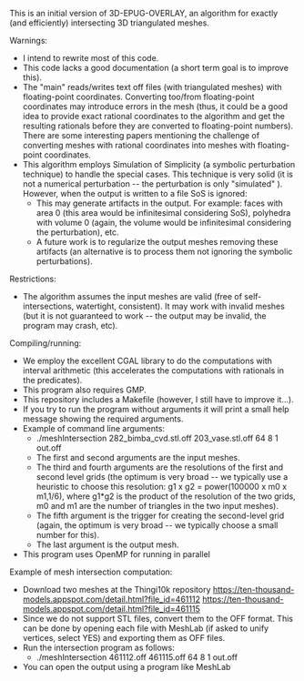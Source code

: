 This is an initial version of 3D-EPUG-OVERLAY, an algorithm for exactly (and efficiently) intersecting 3D triangulated meshes.

Warnings: 
* I intend to rewrite most of this code.
* This code lacks a good documentation (a short term goal is to improve this).
* The "main" reads/writes text off files (with triangulated meshes) with floating-point coordinates. Converting too/from floating-point
coordinates may introduce errors in the mesh (thus, it could be a good idea to provide exact rational coordinates to the algorithm and
get the resulting rationals before they are converted to floating-point numbers). There are some interesting papers mentioning the challenge
of converting meshes with  rational coordinates into meshes with floating-point coordinates.
* This algorithm employs Simulation of Simplicity (a symbolic perturbation technique) to handle the special cases. This technique is 
very solid (it is not a numerical perturbation -- the perturbation is only "simulated" ). However, when the output is written to a file SoS is
ignored:
  * This may generate artifacts in the output. For example: faces with area 0 (this area would be infinitesimal considering SoS),
polyhedra with volume 0 (again, the volume would be infinitesimal considering the perturbation), etc.
  * A future work is to regularize the output meshes removing these artifacts (an alternative is to process them not ignoring the 
symbolic perturbations).

Restrictions:
* The algorithm assumes the input meshes are valid (free of self-intersections, watertight, consistent). It may work with 
invalid meshes (but it is not guaranteed to work -- the output may be invalid, the program may crash, etc).

Compiling/running:
* We employ the excellent CGAL library to do the computations with interval arithmetic (this accelerates the computations with rationals in the predicates). 
* This program also requires GMP.
* This repository includes a Makefile (however, I still have to improve it...).
* If you try to run the program without arguments it will print a small help message showing the required arguments.
* Example of command line arguments:
  * ./meshIntersection 282_bimba_cvd.stl.off 203_vase.stl.off 64 8 1 out.off
  * The first and second arguments are the input meshes.
  * The third and fourth arguments are the resolutions of the first and second level grids (the optimum is very broad -- we typically use a heuristic to choose this resolution: g1 x g2 = power(100000 x m0 x m1,1/6), where g1*g2 is the product of the resolution of the two grids, m0  and m1 are the number of triangles in the two input meshes).
  * The fifth argument is the trigger for creating the second-level grid (again, the optimum is very broad -- we typically choose a small number for this).
  * The last argument is the output mesh.
* This program uses OpenMP for running in parallel

Example of mesh intersection computation:
* Download two meshes at the Thingi10k repository
https://ten-thousand-models.appspot.com/detail.html?file_id=461112
https://ten-thousand-models.appspot.com/detail.html?file_id=461115
* Since we do not support STL files, convert them to the OFF format. This can be done by opening each file with MeshLab (if asked to unify vertices, select YES) and exporting them as OFF files. 
* Run the intersection program as follows: 
  * ./meshIntersection 461112.off 461115.off 64 8 1 out.off
* You can open the output using a program like MeshLab  




